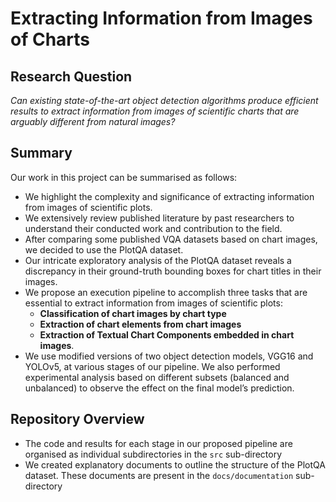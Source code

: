 # Extracting Information from Images of Charts

## Research Question

 _Can existing state-of-the-art object detection algorithms produce efficient results to extract information from images of scientific charts that are arguably different from natural images?_

## Summary

Our work in this project can be summarised as follows:
- We highlight the complexity and significance of extracting information from images of scientific plots. 
- We extensively review published literature by past researchers to understand their conducted work and contribution to the field. 
- After comparing some published VQA datasets based on chart images, we decided to use the PlotQA dataset. 
- Our intricate exploratory analysis of the PlotQA dataset reveals a discrepancy in their ground-truth bounding boxes for chart titles in their images.
- We propose an execution pipeline to accomplish three tasks that are essential to extract information from images of scientific plots: 
    - **Classification of chart images by chart type**
    - **Extraction of chart elements from chart images**
    - **Extraction of Textual Chart Components embedded in  chart images**.
- We use modified versions of two object detection models, VGG16 and YOLOv5, at various stages of our pipeline. We also performed experimental analysis based on different subsets (balanced and unbalanced) to observe the effect on the final model’s prediction.

## Repository Overview

- The code and results for each stage in our proposed pipeline are organised as individual subdirectories in the `src` sub-directory
- We created explanatory documents to outline the structure of the PlotQA dataset. These documents are present in the `docs/documentation` sub-directory
